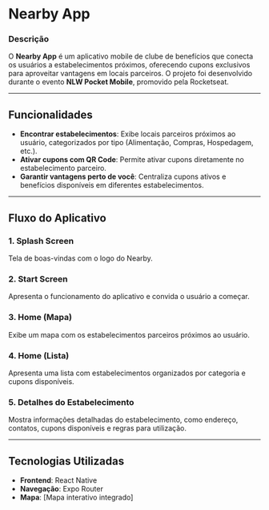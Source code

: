# Nearby App

### Descrição
O **Nearby App** é um aplicativo mobile de clube de benefícios que conecta os usuários a estabelecimentos próximos, oferecendo cupons exclusivos para aproveitar vantagens em locais parceiros. O projeto foi desenvolvido durante o evento **NLW Pocket Mobile**, promovido pela Rocketseat.

---

## Funcionalidades

- **Encontrar estabelecimentos**: Exibe locais parceiros próximos ao usuário, categorizados por tipo (Alimentação, Compras, Hospedagem, etc.).
- **Ativar cupons com QR Code**: Permite ativar cupons diretamente no estabelecimento parceiro.
- **Garantir vantagens perto de você**: Centraliza cupons ativos e benefícios disponíveis em diferentes estabelecimentos.

---

## Fluxo do Aplicativo

### 1. Splash Screen
Tela de boas-vindas com o logo do Nearby.

### 2. Start Screen
Apresenta o funcionamento do aplicativo e convida o usuário a começar.

### 3. Home (Mapa)
Exibe um mapa com os estabelecimentos parceiros próximos ao usuário.

### 4. Home (Lista)
Apresenta uma lista com estabelecimentos organizados por categoria e cupons disponíveis.

### 5. Detalhes do Estabelecimento
Mostra informações detalhadas do estabelecimento, como endereço, contatos, cupons disponíveis e regras para utilização.

---

## Tecnologias Utilizadas

- **Frontend**: React Native
- **Navegação**: Expo Router
- **Mapa**: [Mapa interativo integrado]
